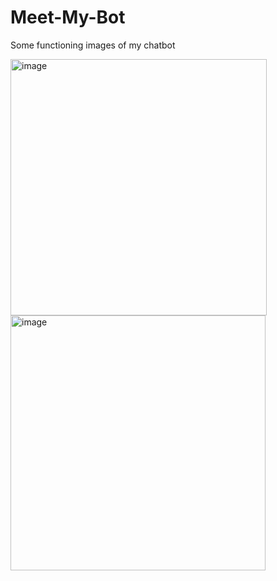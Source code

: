# Meet-My-Bot

Some functioning images of my chatbot

<img width="410" alt="image" src="https://github.com/user-attachments/assets/d98ad360-3820-4b9c-87e9-ac5b16a6889d" />















<img width="408" alt="image" src="https://github.com/user-attachments/assets/7274a218-c1bb-4bf2-8c7e-22ded2bde721" />
